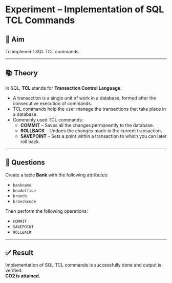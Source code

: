 # Experiment – Implementation of SQL TCL Commands  

## 🎯 Aim  
To implement SQL TCL commands.  

---

## 📚 Theory  

In SQL, **TCL** stands for **Transaction Control Language**.  

- A transaction is a single unit of work in a database, formed after the consecutive execution of commands.  
- TCL commands help the user manage the transactions that take place in a database.  
- Commonly used TCL commands:  
  - **COMMIT** – Saves all the changes permanently to the database.  
  - **ROLLBACK** – Undoes the changes made in the current transaction.  
  - **SAVEPOINT** – Sets a point within a transaction to which you can later roll back.  

---

## 📝 Questions  

Create a table **Bank** with the following attributes:  
- `bankname`  
- `headoffice`  
- `branch`  
- `branchcode`  

Then perform the following operations:  
- `COMMIT`  
- `SAVEPOINT`  
- `ROLLBACK`  

---

## ✅ Result  

Implementation of SQL TCL commands is successfully done and output is verified.  
**CO2 is attained.**  
